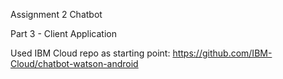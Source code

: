 Assignment 2 Chatbot 

Part 3 - Client Application

Used IBM Cloud repo as starting point:
https://github.com/IBM-Cloud/chatbot-watson-android

